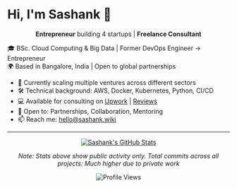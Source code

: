 # Hi, I'm Sashank 👋

<p align="center">
  <strong>Entrepreneur</strong> building 4 startups | <strong>Freelance Consultant</strong>
</p>

🎓 BSc. Cloud Computing & Big Data | Former DevOps Engineer → Entrepreneur  
🌍 Based in Bangalore, India | Open to global partnerships

- 🚀 Currently scaling multiple ventures across different sectors
- 🛠️ Technical background: AWS, Docker, Kubernetes, Python, CI/CD
- 💻 Available for consulting on [Upwork](https://www.upwork.com/freelancers/sashankbhamidi) | [Reviews](https://www.vouchley.com/user/sashank)
- 🤝 Open to: Partnerships, Collaboration, Mentoring
- 📫 Reach me: hello@sashank.wiki

---

<p align="center">
  <a href="https://github-readme-stats.vercel.app/api?username=sashankbhamidi&show_icons=true&theme=minimal&count_private=true&include_all_commits=true">
    <img src="https://github-readme-stats.vercel.app/api?username=sashankbhamidi&show_icons=true&theme=minimal&count_private=true&include_all_commits=true" alt="Sashank's GitHub Stats" />
  </a>
</p>

<p align="center">
  <em>Note: Stats above show public activity only. Total commits across all projects: Much higher due to private work</em>
</p>

<p align="center">
  <img src="https://komarev.com/ghpvc/?username=shankypedia&color=blue" alt="Profile Views" />
</p>
